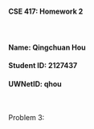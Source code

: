 #### CSE 417: Homework 2
<br/>

#### Name: Qingchuan Hou
#### Student ID: 2127437
#### UWNetID: qhou
<br/>

Problem 3:

